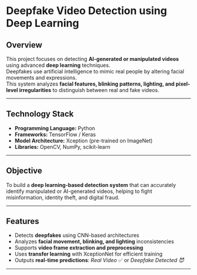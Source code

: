 #  Deepfake Video Detection using Deep Learning

##  Overview
This project focuses on detecting **AI-generated or manipulated videos** using advanced **deep learning** techniques.  
Deepfakes use artificial intelligence to mimic real people by altering facial movements and expressions.  
This system analyzes **facial features, blinking patterns, lighting, and pixel-level irregularities** to distinguish between real and fake videos.

---

##  Technology Stack
- **Programming Language:** Python  
- **Frameworks:** TensorFlow / Keras  
- **Model Architecture:** Xception (pre-trained on ImageNet)  
- **Libraries:** OpenCV, NumPy, scikit-learn  

---

##  Objective
To build a **deep learning-based detection system** that can accurately identify manipulated or AI-generated videos, helping to fight misinformation, identity theft, and digital fraud.

---

##  Features
- Detects **deepfakes** using CNN-based architectures  
- Analyzes **facial movement, blinking, and lighting** inconsistencies  
- Supports **video frame extraction and preprocessing**  
- Uses **transfer learning** with XceptionNet for efficient training  
- Outputs **real-time predictions**: *Real Video* ✅ or *Deepfake Detected 😈*

---

